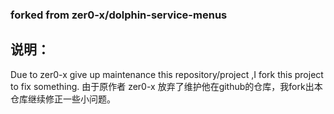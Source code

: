 ### forked from zer0-x/dolphin-service-menus
## 说明：
Due to zer0-x give up maintenance this repository/project ,I fork this project to fix something.
由于原作者 zer0-x 放弃了维护他在github的仓库，我fork出本仓库继续修正一些小问题。
